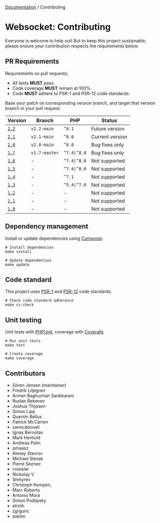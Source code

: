 [Documentation](Index.md) / Contributing

# Websocket: Contributing

Everyone is welcome to help out!
But to keep this project sustainable, please ensure your contribution respects the requirements below.

## PR Requirements

Requirements on pull requests;
* All tests **MUST** pass.
* Code coverage **MUST** remain at 100%.
* Code **MUST** adhere to PSR-1 and PSR-12 code standards.

Base your patch on corresponding version branch, and target that version branch in your pull request.

| Version | Branch | PHP | Status |
| --- | --- | --- | --- |
| [`2.2`](https://github.com/sirn-se/websocket-php/tree/2.2.0) | `v2.2-main` | `^8.1` | Future version |
| [`2.1`](https://github.com/sirn-se/websocket-php/tree/2.1.0) | `v2.1-main` | `^8.0` | Current version |
| [`2.0`](https://github.com/sirn-se/websocket-php/tree/2.0.0) | `v2.0-main` | `^8.0` | Bug fixes only |
| [`1.7`](https://github.com/sirn-se/websocket-php/tree/1.7.0) | `v1.7-master` | `^7.4\|^8.0` | Bug fixes only |
| [`1.6`](https://github.com/sirn-se/websocket-php/tree/1.6.0) | - | `^7.4\|^8.0` | Not supported |
| [`1.5`](https://github.com/sirn-se/websocket-php/tree/1.5.0) | - | `^7.4\|^8.0` | Not supported |
| [`1.4`](https://github.com/sirn-se/websocket-php/tree/1.4.0) | - | `^7.1` | Not supported |
| [`1.3`](https://github.com/sirn-se/websocket-php/tree/1.3.0) | - | `^5.4\|^7.0` | Not supported |
| [`1.2`](https://github.com/sirn-se/websocket-php/tree/1.2.0) | - | - | Not supported |
| [`1.1`](https://github.com/sirn-se/websocket-php/tree/1.1.0) | - | - | Not supported |
| [`1.0`](https://github.com/sirn-se/websocket-php/tree/1.0.0) | - | - | Not supported |


## Dependency management

Install or update dependencies using [Composer](https://getcomposer.org/).

```
# Install dependencies
make install

# Update dependencies
make update
```

## Code standard

This project uses [PSR-1](https://www.php-fig.org/psr/psr-1/) and [PSR-12](https://www.php-fig.org/psr/psr-12/) code standards.
```
# Check code standard adherence
make cs-check
```

## Unit testing

Unit tests with [PHPUnit](https://phpunit.readthedocs.io/), coverage with [Coveralls](https://github.com/php-coveralls/php-coveralls)
```
# Run unit tests
make test

# Create coverage
make coverage
```

## Contributors

* Sören Jensen (maintainer)
* Fredrik Liljegren
* Armen Baghumian Sankbarani
* Ruslan Bekenev
* Joshua Thijssen
* Simon Lipp
* Quentin Bellus
* Patrick McCarren
* swmcdonnell
* Ignas Bernotas
* Mark Herhold
* Andreas Palm
* pmaasz
* Alexey Stavrov
* Michael Slezak
* Pierre Seznec
* rmeisler
* Nickolay V
* Shmyrev
* Christoph Kempen,
* Marc Roberts
* Antonio Mora
* Simon Podlipsky
* etrinh
* zgrguric
* axklim